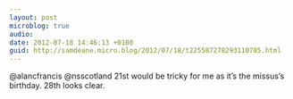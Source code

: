 ```yaml
---
layout: post
microblog: true
audio: 
date: 2012-07-18 14:46:13 +0100
guid: http://samdeane.micro.blog/2012/07/18/t225587278293110785.html
---
```

@alancfrancis @nsscotland 21st would be tricky for me as it’s the missus’s birthday. 28th looks clear.
